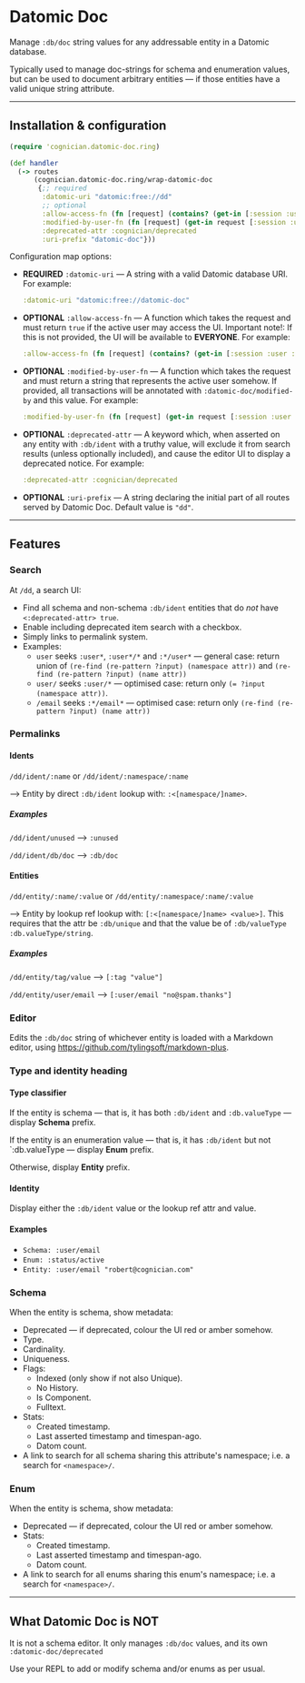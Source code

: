 # Datomic Doc

Manage `:db/doc` string values for any addressable entity in a Datomic database.

Typically used to manage doc-strings for schema and enumeration values, but can be used to document arbitrary entities — if those entities have a valid unique string attribute.

------

## Installation & configuration

```clojure
(require 'cognician.datomic-doc.ring)

(def handler
  (-> routes
      (cognician.datomic-doc.ring/wrap-datomic-doc 
       {;; required
        :datomic-uri "datomic:free://dd"
        ;; optional
        :allow-access-fn (fn [request] (contains? (get-in [:session :user :roles]) :admin))
        :modified-by-user-fn (fn [request] (get-in request [:session :user :email])
        :deprecated-attr :cognician/deprecated
        :uri-prefix "datomic-doc"}))
```

Configuration map options:

- **REQUIRED** `:datomic-uri` — A string with a valid Datomic database URI. For example:

  ```clojure
  :datomic-uri "datomic:free://datomic-doc"
  ```

- **OPTIONAL** `:allow-access-fn` — A function which takes the request and must return `true` if the active user may access the UI. 
  Important note!: If this is not provided, the UI will be available to **EVERYONE**.
  For example:

  ```clojure
  :allow-access-fn (fn [request] (contains? (get-in [:session :user :roles]) :admin))
  ```

- **OPTIONAL** `:modified-by-user-fn` — A function which takes the request and must return a string that represents the active user somehow. If provided, all transactions will be annotated with `:datomic-doc/modified-by` and this value. For example:

  ```clojure
  :modified-by-user-fn (fn [request] (get-in request [:session :user :email])
  ```

- **OPTIONAL** `:deprecated-attr` — A keyword which, when asserted on any entity with `:db/ident` with a truthy value, will exclude it from search results (unless optionally included), and cause the editor UI to display a deprecated notice. For example:

  ```clojure
  :deprecated-attr :cognician/deprecated
  ```

- **OPTIONAL** `:uri-prefix` — A string declaring the initial part of all routes served by Datomic Doc. Default value is `"dd"`.

------

## Features

### Search

At `/dd`, a search UI:

- Find all schema and non-schema `:db/ident` entities that do _not_ have `<:deprecated-attr> true`. 
- Enable including deprecated item search with a checkbox.
- Simply links to permalink system.
- Examples:
  - `user` seeks `:user*`, `:user*/*` and `:*/user*` — general case: return union of `(re-find (re-pattern ?input) (namespace attr))` and `(re-find (re-pattern ?input) (name attr))`
  - `user/` seeks `:user/*` — optimised case: return only  `(= ?input (namespace attr))`.
  - `/email` seeks `:*/email*` — optimised case: return only `(re-find (re-pattern ?input) (name attr))`

### Permalinks

#### Idents

`/dd/ident/:name` or `/dd/ident/:namespace/:name` 

⟶ Entity by direct `:db/ident` lookup with: `:<[namespace/]name>`.

##### Examples

 `/dd/ident/unused` ⟶ `:unused` 

 `/dd/ident/db/doc` ⟶ `:db/doc`

#### Entities

`/dd/entity/:name/:value` or `/dd/entity/:namespace/:name/:value` 

⟶ Entity by lookup ref lookup with: `[:<[namespace/]name> <value>]`. 
This requires that the attr be `:db/unique` and that the value be of `:db/valueType` `:db.valueType/string`.

##### Examples

 `/dd/entity/tag/value` ⟶ `[:tag "value"]` 

 `/dd/entity/user/email` ⟶ `[:user/email "no@spam.thanks"]`

### Editor

Edits the `:db/doc` string of whichever entity is loaded with a Markdown editor, using <https://github.com/tylingsoft/markdown-plus>. 

### Type and identity heading

#### Type classifier

If the entity is schema — that is, it has both `:db/ident` and `:db.valueType` — display **Schema** prefix.

If the entity is an enumeration value — that is, it has  `:db/ident` but not `:db.valueType — display **Enum** prefix.

Otherwise, display **Entity** prefix.

#### Identity

Display either the `:db/ident` value or the lookup ref attr and value.

#### Examples

- `Schema: :user/email` 
- `Enum: :status/active`
- `Entity: :user/email "robert@cognician.com"`

### Schema

When the entity is schema, show metadata:

- Deprecated — if deprecated, colour the UI red or amber somehow.
- Type.
- Cardinality.
- Uniqueness.
- Flags:
  - Indexed (only show if not also Unique).
  - No History.
  - Is Component.
  - Fulltext.
- Stats:
  - Created timestamp.
  - Last asserted timestamp and timespan-ago.
  - Datom count.
- A link to search for all schema sharing this attribute's namespace; i.e. a search for `<namespace>/`.

### Enum

When the entity is schema, show metadata:

- Deprecated — if deprecated, colour the UI red or amber somehow.
- Stats:
  - Created timestamp.
  - Last asserted timestamp and timespan-ago.
  - Datom count.
- A link to search for all enums sharing this enum's namespace; i.e. a search for `<namespace>/`.

------

## What Datomic Doc is NOT

It is not a schema editor. It only manages `:db/doc` values, and its own `:datomic-doc/deprecated`

Use your REPL to add or modify schema and/or enums as per usual.
